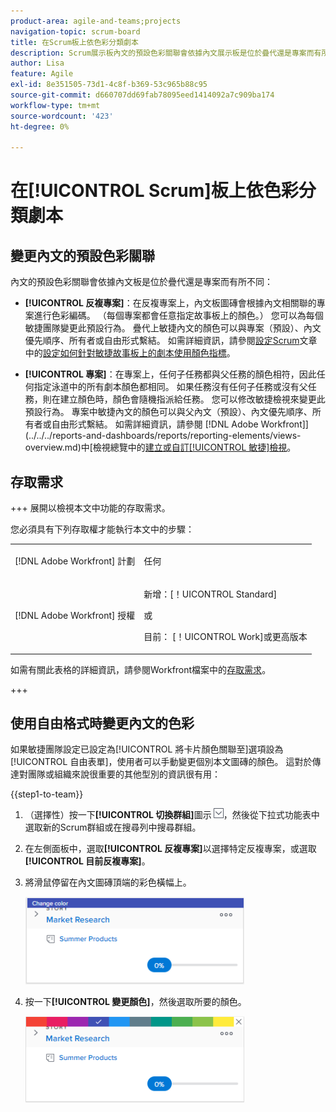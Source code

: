 ```yaml
---
product-area: agile-and-teams;projects
navigation-topic: scrum-board
title: 在Scrum板上依色彩分類劇本
description: Scrum展示板內文的預設色彩關聯會依據內文展示板是位於疊代還是專案而有所不同。
author: Lisa
feature: Agile
exl-id: 8e351505-73d1-4c8f-b369-53c965b88c95
source-git-commit: d660707dd69fab78095eed1414092a7c909ba174
workflow-type: tm+mt
source-wordcount: '423'
ht-degree: 0%

---
```


# 在[!UICONTROL Scrum]板上依色彩分類劇本

## 變更內文的預設色彩關聯

內文的預設色彩關聯會依據內文板是位於疊代還是專案而有所不同：

* **[!UICONTROL 反複專案]**：在反複專案上，內文板圖磚會根據內文相關聯的專案進行色彩編碼。 （每個專案都會任意指定故事板上的顏色。） 您可以為每個敏捷團隊變更此預設行為。 疊代上敏捷內文的顏色可以與專案（預設）、內文優先順序、所有者或自由形式繫結。 如需詳細資訊，請參閱[設定Scrum](../../../agile/get-started-with-agile-in-workfront/configure-scrum.md)文章中的[設定如何針對敏捷故事板上的劇本使用顏色指標](../../../agile/get-started-with-agile-in-workfront/configure-scrum.md#configur4)。

* **[!UICONTROL 專案]**：在專案上，任何子任務都與父任務的顏色相符，因此任何指定泳道中的所有劇本顏色都相同。 如果任務沒有任何子任務或沒有父任務，則在建立顏色時，顏色會隨機指派給任務。 您可以修改敏捷檢視來變更此預設行為。 專案中敏捷內文的顏色可以與父內文（預設）、內文優先順序、所有者或自由形式繫結。 如需詳細資訊，請參閱 [!DNL Adobe Workfront]](../../../reports-and-dashboards/reports/reporting-elements/views-overview.md)中[檢視總覽中的[建立或自訂[!UICONTROL 敏捷]檢視](../../../reports-and-dashboards/reports/reporting-elements/views-overview.md#customizing-an-agile-view)。

## 存取需求

+++ 展開以檢視本文中功能的存取需求。

您必須具有下列存取權才能執行本文中的步驟：

<table style="table-layout:auto"> 
 <tbody> 
  <tr> 
   <td role="rowheader">[!DNL Adobe Workfront] 計劃</td> 
   <td> <p>任何</p> </td> 
  </tr> 
  <tr> 
   <td role="rowheader">[!DNL Adobe Workfront] 授權</td> 
   <td> <p>新增：[！UICONTROL Standard]</p> 
   或
   <p>目前： [！UICONTROL Work]或更高版本</p> </td> 
  </tr>
 </tbody> 
</table>

如需有關此表格的詳細資訊，請參閱Workfront檔案中的[存取需求](/help/quicksilver/administration-and-setup/add-users/access-levels-and-object-permissions/access-level-requirements-in-documentation.md)。

+++

## 使用自由格式時變更內文的色彩

如果敏捷團隊設定已設定為[!UICONTROL 將卡片顏色關聯至]選項設為[!UICONTROL 自由表單]，使用者可以手動變更個別本文圖磚的顏色。 這對於傳達對團隊或組織來說很重要的其他型別的資訊很有用：

{{step1-to-team}}

1. （選擇性）按一下&#x200B;**[!UICONTROL 切換群組]**&#x200B;圖示![切換群組圖示](assets/switch-team-icon.png)，然後從下拉式功能表中選取新的Scrum群組或在搜尋列中搜尋群組。

1. 在左側面板中，選取&#x200B;**[!UICONTROL 反複專案]**&#x200B;以選擇特定反複專案，或選取&#x200B;**[!UICONTROL 目前反複專案]**。
1. 將滑鼠停留在內文圖磚頂端的彩色橫幅上。

   ![](assets/agile-story-color1-nwe-350x140.png)

1. 按一下&#x200B;**[!UICONTROL 變更顏色]**，然後選取所要的顏色。

   ![](assets/agile-story-color2-nwe-350x138.png)
